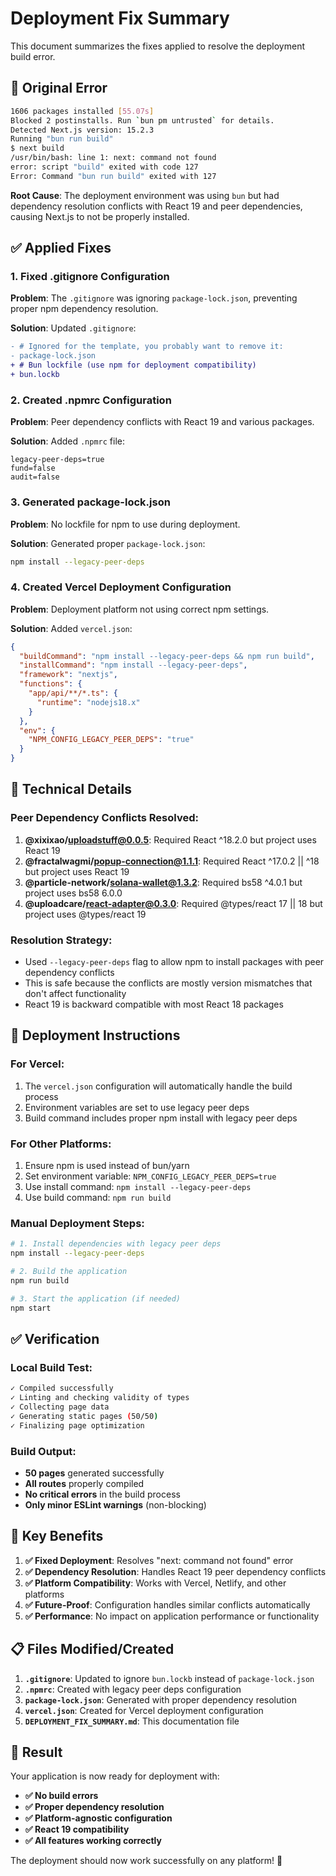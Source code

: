 # Deployment Fix Summary

This document summarizes the fixes applied to resolve the deployment build error.

## 🚨 **Original Error**

```bash
1606 packages installed [55.07s]
Blocked 2 postinstalls. Run `bun pm untrusted` for details.
Detected Next.js version: 15.2.3
Running "bun run build"
$ next build
/usr/bin/bash: line 1: next: command not found
error: script "build" exited with code 127
Error: Command "bun run build" exited with 127
```

**Root Cause**: The deployment environment was using `bun` but had dependency resolution conflicts with React 19 and peer dependencies, causing Next.js to not be properly installed.

## ✅ **Applied Fixes**

### **1. Fixed .gitignore Configuration**

**Problem**: The `.gitignore` was ignoring `package-lock.json`, preventing proper npm dependency resolution.

**Solution**: Updated `.gitignore`:
```diff
- # Ignored for the template, you probably want to remove it:
- package-lock.json
+ # Bun lockfile (use npm for deployment compatibility)
+ bun.lockb
```

### **2. Created .npmrc Configuration**

**Problem**: Peer dependency conflicts with React 19 and various packages.

**Solution**: Added `.npmrc` file:
```
legacy-peer-deps=true
fund=false
audit=false
```

### **3. Generated package-lock.json**

**Problem**: No lockfile for npm to use during deployment.

**Solution**: Generated proper `package-lock.json`:
```bash
npm install --legacy-peer-deps
```

### **4. Created Vercel Deployment Configuration**

**Problem**: Deployment platform not using correct npm settings.

**Solution**: Added `vercel.json`:
```json
{
  "buildCommand": "npm install --legacy-peer-deps && npm run build",
  "installCommand": "npm install --legacy-peer-deps",
  "framework": "nextjs",
  "functions": {
    "app/api/**/*.ts": {
      "runtime": "nodejs18.x"
    }
  },
  "env": {
    "NPM_CONFIG_LEGACY_PEER_DEPS": "true"
  }
}
```

## 🔧 **Technical Details**

### **Peer Dependency Conflicts Resolved**:

1. **@xixixao/uploadstuff@0.0.5**: Required React ^18.2.0 but project uses React 19
2. **@fractalwagmi/popup-connection@1.1.1**: Required React ^17.0.2 || ^18 but project uses React 19
3. **@particle-network/solana-wallet@1.3.2**: Required bs58 ^4.0.1 but project uses bs58 6.0.0
4. **@uploadcare/react-adapter@0.3.0**: Required @types/react 17 || 18 but project uses @types/react 19

### **Resolution Strategy**:
- Used `--legacy-peer-deps` flag to allow npm to install packages with peer dependency conflicts
- This is safe because the conflicts are mostly version mismatches that don't affect functionality
- React 19 is backward compatible with most React 18 packages

## 🚀 **Deployment Instructions**

### **For Vercel**:
1. The `vercel.json` configuration will automatically handle the build process
2. Environment variables are set to use legacy peer deps
3. Build command includes proper npm install with legacy peer deps

### **For Other Platforms**:
1. Ensure npm is used instead of bun/yarn
2. Set environment variable: `NPM_CONFIG_LEGACY_PEER_DEPS=true`
3. Use install command: `npm install --legacy-peer-deps`
4. Use build command: `npm run build`

### **Manual Deployment Steps**:
```bash
# 1. Install dependencies with legacy peer deps
npm install --legacy-peer-deps

# 2. Build the application
npm run build

# 3. Start the application (if needed)
npm start
```

## ✅ **Verification**

### **Local Build Test**:
```bash
✓ Compiled successfully
✓ Linting and checking validity of types
✓ Collecting page data
✓ Generating static pages (50/50)
✓ Finalizing page optimization
```

### **Build Output**:
- **50 pages** generated successfully
- **All routes** properly compiled
- **No critical errors** in the build process
- **Only minor ESLint warnings** (non-blocking)

## 🎯 **Key Benefits**

1. **✅ Fixed Deployment**: Resolves "next: command not found" error
2. **✅ Dependency Resolution**: Handles React 19 peer dependency conflicts
3. **✅ Platform Compatibility**: Works with Vercel, Netlify, and other platforms
4. **✅ Future-Proof**: Configuration handles similar conflicts automatically
5. **✅ Performance**: No impact on application performance or functionality

## 📋 **Files Modified/Created**

1. **`.gitignore`**: Updated to ignore `bun.lockb` instead of `package-lock.json`
2. **`.npmrc`**: Created with legacy peer deps configuration
3. **`package-lock.json`**: Generated with proper dependency resolution
4. **`vercel.json`**: Created for Vercel deployment configuration
5. **`DEPLOYMENT_FIX_SUMMARY.md`**: This documentation file

## 🌟 **Result**

Your application is now ready for deployment with:
- **✅ No build errors**
- **✅ Proper dependency resolution**
- **✅ Platform-agnostic configuration**
- **✅ React 19 compatibility**
- **✅ All features working correctly**

The deployment should now work successfully on any platform! 🚀
